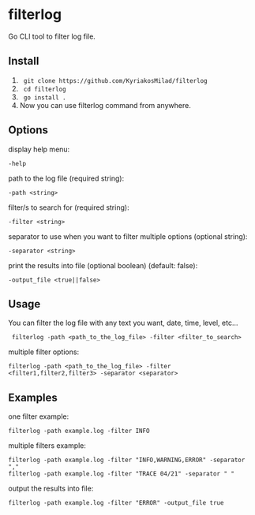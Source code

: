 # filterlog

Go CLI tool to filter log file.

## Install

1. ```  git clone https://github.com/KyriakosMilad/filterlog ```
2. ```  cd filterlog ```
3. ```  go install . ```
4. Now you can use filterlog command from anywhere.

## Options

display help menu:

    -help

path to the log file (required string):

    -path <string>

filter/s to search for (required string):

    -filter <string>

separator to use when you want to filter multiple options (optional string):

    -separator <string>

print the results into file (optional boolean) (default: false):

    -output_file <true||false>

## Usage

You can filter the log file with any text you want, date, time, level, etc...

     filterlog -path <path_to_the_log_file> -filter <filter_to_search>

multiple filter options:

    filterlog -path <path_to_the_log_file> -filter <filter1,filter2,filter3> -separator <separator>

## Examples

one filter example:

    filterlog -path example.log -filter INFO

multiple filters example:

    filterlog -path example.log -filter "INFO,WARNING,ERROR" -separator ","
    filterlog -path example.log -filter "TRACE 04/21" -separator " "

output the results into file:

    filterlog -path example.log -filter "ERROR" -output_file true
